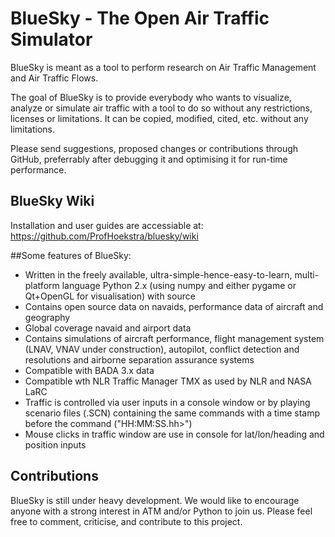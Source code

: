# BlueSky - The Open Air Traffic Simulator

BlueSky is meant as a tool to perform research on Air Traffic Management and Air Traffic Flows.

The goal of BlueSky is to provide everybody who wants to visualize, analyze or simulate air 
traffic with a tool to do so without any restrictions, licenses or limitations. It can be copied, 
modified, cited, etc. without any limitations.

Please send suggestions, proposed changes or contributions through GitHub, preferrably after 
debugging it and optimising it for run-time performance.

## BlueSky Wiki
Installation and user guides are accessiable at:  
https://github.com/ProfHoekstra/bluesky/wiki

##Some features of BlueSky:
- Written in the freely available, ultra-simple-hence-easy-to-learn, multi-platform language 
Python 2.x (using numpy and either pygame or Qt+OpenGL for visualisation) with source
- Contains open source data on navaids, performance data of aircraft and geography
- Global coverage navaid and airport data
- Contains simulations of aircraft performance, flight management system (LNAV, VNAV under construction), 
autopilot, conflict detection and resolutions and airborne separation assurance systems
- Compatible with BADA 3.x data
- Compatible wth NLR Traffic Manager TMX as used by NLR and NASA LaRC
- Traffic is controlled via user inputs in a console window or by playing scenario files (.SCN) 
containing the same commands with a time stamp before the command ("HH:MM:SS.hh>")
- Mouse clicks in traffic window are use in console for lat/lon/heading and position inputs

## Contributions
BlueSky is still under heavy development. We would like to encourage anyone with a strong interest in 
ATM and/or Python to join us. Please feel free to comment, criticise, and contribute to this project.
